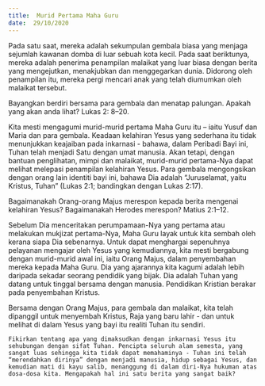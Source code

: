 ```yaml
---
title:  Murid Pertama Maha Guru
date:  29/10/2020
---
```


Pada satu saat, mereka adalah sekumpulan gembala biasa yang menjaga sejumlah kawanan domba di luar sebuah kota kecil. Pada saat beriktunya, mereka adalah penerima penampilan malaikat yang luar biasa dengan berita yang mengejutkan, menakjubkan dan menggegarkan dunia. Didorong oleh penampilan itu, mereka pergi mencari anak yang telah diumumkan oleh malaikat tersebut.

Bayangkan berdiri bersama para gembala dan menatap palungan. Apakah yang akan anda lihat? Lukas 2: 8–20.

Kita mesti mengagumi murid-murid pertama Maha Guru itu – iaitu Yusuf dan Maria dan para gembala. Keadaan kelahiran Yesus yang sederhana itu tidak menunjukkan keajaiban pada inkarnasi - bahawa, dalam Peribadi Bayi ini, Tuhan telah menjadi Satu dengan umat manusia. Akan tetapi, dengan bantuan penglihatan, mimpi dan malaikat, murid-murid pertama-Nya dapat melihat melepasi penampilan kelahiran Yesus. Para gembala mengongsikan dengan orang lain identiti bayi ini, bahawa Dia adalah  “Juruselamat, yaitu Kristus, Tuhan” (Lukas 2:1; bandingkan dengan Lukas 2:17).

Bagaimanakah Orang-orang Majus merespon kepada berita mengenai kelahiran Yesus? Bagaimanakah Herodes merespon? Matius 2:1–12.

Sebelum Dia menceritakan perumpamaan-Nya yang pertama atau melakukan mukjizat pertama-Nya, Maha Guru layak untuk kita sembah oleh kerana siapa Dia sebenarnya. Untuk dapat menghargai sepenuhnya pelayanan mengajar oleh Yesus yang kemudiannya, kita mesti bergabung dengan murid-murid awal ini, iaitu Orang Majus, dalam penyembahan mereka kepada Maha Guru. Dia yang ajarannya kita kagumi adalah lebih daripada sekadar seorang pendidik yang bijak. Dia adalah Tuhan yang datang untuk tinggal bersama dengan manusia. Pendidikan Kristian berakar pada penyembahan Kristus.

Bersama dengan Orang Majus, para gembala dan malaikat, kita telah dipanggil untuk menyembah Kristus, Raja yang baru lahir - dan untuk melihat di dalam Yesus yang bayi itu realiti Tuhan itu sendiri.

`Fikirkan tentang apa yang dimaksudkan dengan inkarnasi Yesus itu sehubungan dengan sifat Tuhan. Pencipta seluruh alam semesta, yang sangat luas sehingga kita tidak dapat memahaminya - Tuhan ini telah “merendahkan dirinya” dengan menjadi manusia, hidup sebagai Yesus, dan kemudian mati di kayu salib, menanggung di dalam diri-Nya hukuman atas dosa-dosa kita. Mengapakah hal ini satu berita yang sangat baik?`